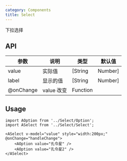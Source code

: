 ```yaml
---
category: Components
title: Select
---
```


下拉选择

## API

| 参数        | 说明                                     | 类型        | 默认值 |
|----------- |----------------------------------------- | ----------  | ------- |
| value       | 实际值                          | [String|Number]    | `''`  |
| label  |  显示的值                       | [String|Number]       | `''` |
| @onChange | value 改变                    | Function |       |  |

## Usage

```
import AOption from '../Select/Option';
import ASelect from '../Select/Select';

<ASelect v-model="value" style="width:200px;" @onChange="handleChange">
    <AOption value="孔令星" />
    <AOption value="孔令星2" />
</ASelect>
```
